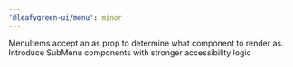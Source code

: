 ```yaml
---
'@leafygreen-ui/menu': minor
---
```


MenuItems accept an as prop to determine what component to render as. Introduce SubMenu components with stronger accessibility logic
